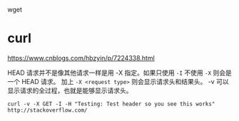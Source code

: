 wget

# curl

https://www.cnblogs.com/hbzyin/p/7224338.html


HEAD 请求并不是像其他请求一样是用 -X 指定。如果只使用 `-I` 不使用 `-X` 则会是一个 HEAD 请求。 加上 `-X <request type>` 则会显示请求头和结果头。 -v 可以显示请求的全过程，也就是能够显示请求头。

```
curl -v -X GET -I -H "Testing: Test header so you see this works" http://stackoverflow.com/
```
